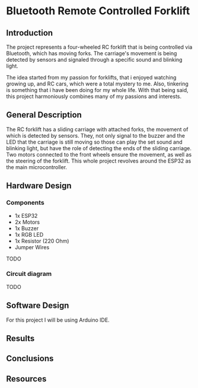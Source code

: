 # Bluetooth Remote Controlled Forklift

## Introduction

The project represents a four-wheeled RC forklift that is being controlled via Bluetooth, which has moving forks. The carriage's movement is being detected by sensors and signaled through a specific sound and blinking light.

The idea started from my passion for forklifts, that i enjoyed watching growing up, and RC cars, which were a total mystery to me. Also, tinkering is something that i have been doing for my whole life. With that being said, this project harmoniously combines many of my passions and interests.

## General Description

The RC forklift has a sliding carriage with attached forks, the movement of which is detected by sensors. They, not only signal to the buzzer and the LED that the carriage is still moving so those can play the set sound and blinking light, but have the role of detecting the ends of the sliding carriage. Two motors connected to the front wheels ensure the movement, as well as the steering of the forklift. This whole project revolves around the ESP32 as the main microcontroller.

## Hardware Design

### Components
- 1x ESP32
- 2x Motors
- 1x Buzzer
- 1x RGB LED
- 1x Resistor (220 Ohm)
- Jumper Wires

TODO

### Circuit diagram

TODO

## Software Design

For this project I will be using Arduino IDE.

## Results

## Conclusions

## Resources
